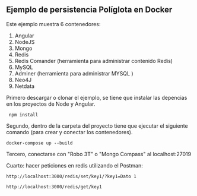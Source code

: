 ## Ejemplo de persistencia Políglota en Docker

Este ejemplo muestra 6 contenedores:
1) Angular
2) NodeJS
3) Mongo
4) Redis
5) Redis Comander (herramienta para administrar contenido Redis)
6) MySQL
7) Adminer (herramienta para administrar MYSQL )
8) Neo4J
9) Netdata

Primero descargar o clonar el ejemplo, se tiene que instalar las depencias en los proyectos de Node y Angular.

```
 npm install
```
Segundo, dentro de la carpeta del proyecto tiene que ejecutar el siguiente comando (para crear y conectar los contenedores).
```
docker-compose up --build
```

Tercero, conectarse con "Robo 3T" o "Mongo Compass" al localhost:27019

Cuarto: hacer peticiones en redis utilizando el Postman:
```
http://localhost:3000/redis/set/key1/?key1=Dato 1
```
```
http://localhost:3000/redis/get/key1
```